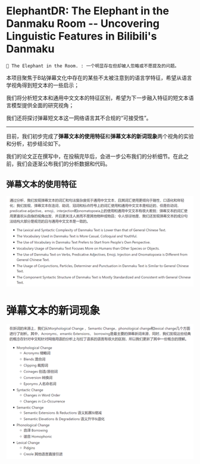 # ElephantDR: The Elephant in the Danmaku Room -- Uncovering Linguistic Features in Bilibili's Danmaku

```
🐘 The Elephant in the Room. : 一个明显存在但却被人忽略或不愿提及的问题。
```

本项目聚焦于B站弹幕文化中存在的某些不太被注意到的语言学特征，希望从语言学视角得到短文本的一些启示；

我们将分析短文本和通用中文文本的特征区别，希望为下一步融入特征的短文本语言模型提供全面的研究视角；

我们还将探讨弹幕短文本这一网络语言其不合规的“可接受性”。

----

目前，我们初步完成了**弹幕文本的使用特征**和**弹幕文本的新词现象**两个视角的实验和分析，初步结论如下。

我们的论文正在撰写中，在投稿完毕后，会进一步公布我们的分析细节。在此之前，我们会逐渐公布我们的分析数据和代码。


## 弹幕文本的使用特征
<div align=center><img src="https://github.com/TinyTalks/ElephantDR/blob/main/%E5%BC%B9%E5%B9%95%E6%96%87%E6%9C%AC%E7%9A%84%E4%BD%BF%E7%94%A8%E7%89%B9%E5%BE%81.png?raw=true"/></div>

# 弹幕文本的新词现象
<div align=center><img src="https://github.com/TinyTalks/ElephantDR/blob/main/%E5%BC%B9%E5%B9%95%E6%96%87%E6%9C%AC%E7%9A%84%E6%96%B0%E8%AF%8D%E7%8E%B0%E8%B1%A1.png?raw=true"/></div>
